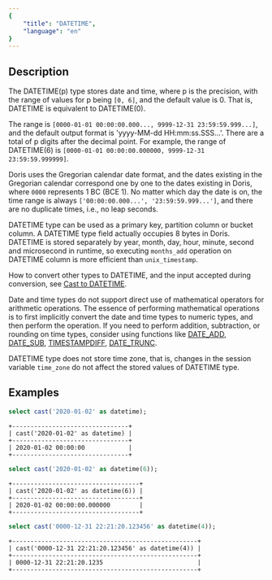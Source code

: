 ```yaml
---
{
    "title": "DATETIME",
    "language": "en"
}
---
```


## Description

The DATETIME(p) type stores date and time, where p is the precision, with the range of values for p being `[0, 6]`, and the default value is 0. That is, DATETIME is equivalent to DATETIME(0).

The range is `[0000-01-01 00:00:00.000..., 9999-12-31 23:59:59.999...]`, and the default output format is 'yyyy-MM-dd HH:mm:ss.SSS...'. There are a total of p digits after the decimal point. For example, the range of DATETIME(6) is `[0000-01-01 00:00:00.000000, 9999-12-31 23:59:59.999999]`.

Doris uses the Gregorian calendar date format, and the dates existing in the Gregorian calendar correspond one by one to the dates existing in Doris, where `0000` represents 1 BC (BCE 1). No matter which day the date is on, the time range is always `['00:00:00.000...', '23:59:59.999...']`, and there are no duplicate times, i.e., no leap seconds.

DATETIME type can be used as a primary key, partition column or bucket column. A DATETIME type field actually occupies 8 bytes in Doris. DATETIME is stored separately by year, month, day, hour, minute, second and microsecond in runtime, so executing `months_add` operation on DATETIME column is more efficient than `unix_timestamp`.

How to convert other types to DATETIME, and the input accepted during conversion, see [Cast to DATETIME](../conversion/datetime-conversion.md).

Date and time types do not support direct use of mathematical operators for arithmetic operations. The essence of performing mathematical operations is to first implicitly convert the date and time types to numeric types, and then perform the operation. If you need to perform addition, subtraction, or rounding on time types, consider using functions like [DATE_ADD](../../../sql-functions/scalar-functions/date-time-functions/date-add.md), [DATE_SUB](../../../sql-functions/scalar-functions/date-time-functions/date-sub.md), [TIMESTAMPDIFF](../../../sql-functions/scalar-functions/date-time-functions/timestampdiff.md), [DATE_TRUNC](../../../sql-functions/scalar-functions/date-time-functions/date-trunc.md).

DATETIME type does not store time zone, that is, changes in the session variable `time_zone` do not affect the stored values of DATETIME type.

## Examples

```sql
select cast('2020-01-02' as datetime);
```

```text
+--------------------------------+
| cast('2020-01-02' as datetime) |
+--------------------------------+
| 2020-01-02 00:00:00            |
+--------------------------------+
```

```sql
select cast('2020-01-02' as datetime(6));
```

```text
+-----------------------------------+
| cast('2020-01-02' as datetime(6)) |
+-----------------------------------+
| 2020-01-02 00:00:00.000000        |
+-----------------------------------+
```

```sql
select cast('0000-12-31 22:21:20.123456' as datetime(4));
```

```text
+---------------------------------------------------+
| cast('0000-12-31 22:21:20.123456' as datetime(4)) |
+---------------------------------------------------+
| 0000-12-31 22:21:20.1235                          |
+---------------------------------------------------+
```
